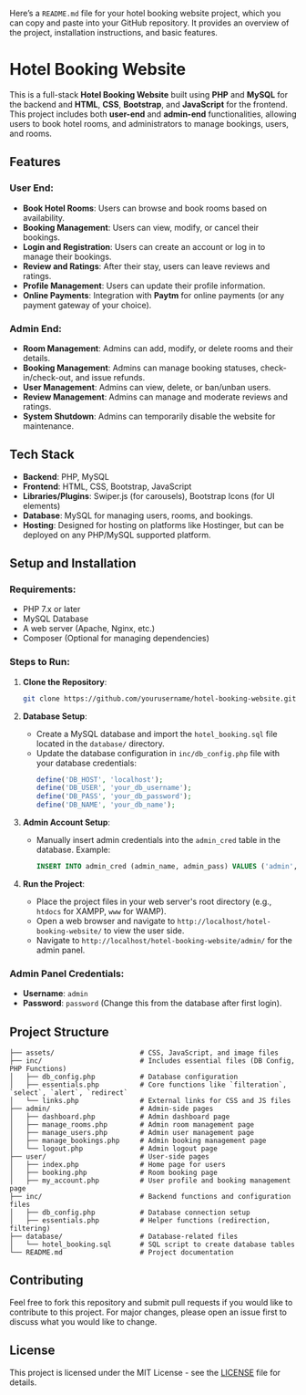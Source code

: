 Here’s a `README.md` file for your hotel booking website project, which you can copy and paste into your GitHub repository. It provides an overview of the project, installation instructions, and basic features.

# Hotel Booking Website

This is a full-stack **Hotel Booking Website** built using **PHP** and **MySQL** for the backend and **HTML**, **CSS**, **Bootstrap**, and **JavaScript** for the frontend. This project includes both **user-end** and **admin-end** functionalities, allowing users to book hotel rooms, and administrators to manage bookings, users, and rooms.

## Features

### User End:

- **Book Hotel Rooms**: Users can browse and book rooms based on availability.
- **Booking Management**: Users can view, modify, or cancel their bookings.
- **Login and Registration**: Users can create an account or log in to manage their bookings.
- **Review and Ratings**: After their stay, users can leave reviews and ratings.
- **Profile Management**: Users can update their profile information.
- **Online Payments**: Integration with **Paytm** for online payments (or any payment gateway of your choice).

### Admin End:

- **Room Management**: Admins can add, modify, or delete rooms and their details.
- **Booking Management**: Admins can manage booking statuses, check-in/check-out, and issue refunds.
- **User Management**: Admins can view, delete, or ban/unban users.
- **Review Management**: Admins can manage and moderate reviews and ratings.
- **System Shutdown**: Admins can temporarily disable the website for maintenance.

## Tech Stack

- **Backend**: PHP, MySQL
- **Frontend**: HTML, CSS, Bootstrap, JavaScript
- **Libraries/Plugins**: Swiper.js (for carousels), Bootstrap Icons (for UI elements)
- **Database**: MySQL for managing users, rooms, and bookings.
- **Hosting**: Designed for hosting on platforms like Hostinger, but can be deployed on any PHP/MySQL supported platform.

## Setup and Installation

### Requirements:

- PHP 7.x or later
- MySQL Database
- A web server (Apache, Nginx, etc.)
- Composer (Optional for managing dependencies)

### Steps to Run:

1. **Clone the Repository**:

   ```bash
   git clone https://github.com/yourusername/hotel-booking-website.git
   ```

2. **Database Setup**:

   - Create a MySQL database and import the `hotel_booking.sql` file located in the `database/` directory.
   - Update the database configuration in `inc/db_config.php` file with your database credentials:
     ```php
     define('DB_HOST', 'localhost');
     define('DB_USER', 'your_db_username');
     define('DB_PASS', 'your_db_password');
     define('DB_NAME', 'your_db_name');
     ```

3. **Admin Account Setup**:

   - Manually insert admin credentials into the `admin_cred` table in the database. Example:
     ```sql
     INSERT INTO admin_cred (admin_name, admin_pass) VALUES ('admin', 'password');
     ```

4. **Run the Project**:
   - Place the project files in your web server's root directory (e.g., `htdocs` for XAMPP, `www` for WAMP).
   - Open a web browser and navigate to `http://localhost/hotel-booking-website/` to view the user side.
   - Navigate to `http://localhost/hotel-booking-website/admin/` for the admin panel.

### Admin Panel Credentials:

- **Username**: `admin`
- **Password**: `password` (Change this from the database after first login).

## Project Structure

```
├── assets/                     # CSS, JavaScript, and image files
├── inc/                        # Includes essential files (DB Config, PHP Functions)
│   ├── db_config.php           # Database configuration
│   ├── essentials.php          # Core functions like `filteration`, `select`, `alert`, `redirect`
│   └── links.php               # External links for CSS and JS files
├── admin/                      # Admin-side pages
│   ├── dashboard.php           # Admin dashboard page
│   ├── manage_rooms.php        # Admin room management page
│   ├── manage_users.php        # Admin user management page
│   ├── manage_bookings.php     # Admin booking management page
│   └── logout.php              # Admin logout page
├── user/                       # User-side pages
│   ├── index.php               # Home page for users
│   ├── booking.php             # Room booking page
│   ├── my_account.php          # User profile and booking management page
├── inc/                        # Backend functions and configuration files
│   ├── db_config.php           # Database connection setup
│   ├── essentials.php          # Helper functions (redirection, filtering)
├── database/                   # Database-related files
│   └── hotel_booking.sql       # SQL script to create database tables
└── README.md                   # Project documentation
```

## Contributing

Feel free to fork this repository and submit pull requests if you would like to contribute to this project. For major changes, please open an issue first to discuss what you would like to change.

## License

This project is licensed under the MIT License - see the [LICENSE](LICENSE) file for details.
